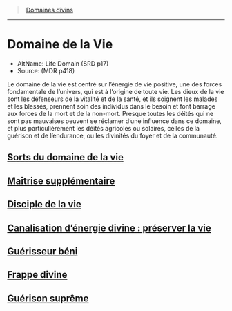﻿---
!SubClassItem
Id: cleric_life_hd.md#domaine-de-la-vie
RootId: cleric_life_hd.md
ParentLink: cleric_hd.md#domaines-divins
Name: Domaine de la Vie
ParentName: Domaines divins
NameLevel: 1
AltName: Life Domain (SRD p17)
Source: (MDR p418)
Attributes: {}
---
>  [Domaines divins](hd_cleric_domaines_divins.md)

---


# Domaine de la Vie

- AltName: Life Domain (SRD p17)
- Source: (MDR p418)

Le domaine de la vie est centré sur l’énergie de vie positive, une des forces fondamentale de l’univers, qui est à l’origine de toute vie. Les dieux de la vie sont les défenseurs de la vitalité et de la santé, et ils soignent les malades et les blessés, prennent soin des individus dans le besoin et font barrage aux forces de la mort et de la non-mort. Presque toutes les déités qui ne sont pas mauvaises peuvent se réclamer d’une influence dans ce domaine, et plus particulièrement les déités agricoles ou solaires, celles de la guérison et de l’endurance, ou les divinités du foyer et de la communauté.



## [Sorts du domaine de la vie](hd_cleric_life_sorts_du_domaine_de_la_vie.md)



## [Maîtrise supplémentaire](hd_cleric_life_maitrise_supplementaire.md)



## [Disciple de la vie](hd_cleric_life_disciple_de_la_vie.md)



## [Canalisation d’énergie divine : préserver la vie](hd_cleric_life_canalisation_d_energie_divine_preserver_la_vie.md)



## [Guérisseur béni](hd_cleric_life_guerisseur_beni.md)



## [Frappe divine](hd_cleric_life_frappe_divine.md)



## [Guérison suprême](hd_cleric_life_guerison_supreme.md)


